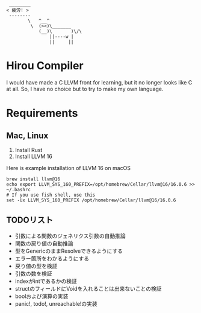 ```
 ________
< 疲労! >
 --------
        \   ^__^
         \  (><)\_______
            (__)\       )\/\
                ||----w |
                ||     ||
```

# Hirou Compiler
I would have made a C LLVM front for learning, but it no longer looks like C at all. So, I have no choice but to try to make my own language.

# Requirements

## Mac, Linux
1. Install Rust
2. Install LLVM 16

Here is example installation of LLVM 16 on macOS
```
brew install llvm@16
echo export LLVM_SYS_160_PREFIX=/opt/homebrew/Cellar/llvm@16/16.0.6 >> ~/.bashrc
# If you use fish shell, use this
set -Ux LLVM_SYS_160_PREFIX /opt/homebrew/Cellar/llvm@16/16.0.6
```

## TODOリスト
- 引数による関数のジェネリクス引数の自動推論
- 関数の戻り値の自動推論
- 型をGenericのままResolveできるようにする
- エラー箇所をわかるようにする
- 戻り値の型を検証
- 引数の数を検証
- indexがintであるかの検証
- structのフィールドにVoidを入れることは出来ないことの検証
- boolおよび演算の実装
- panic!, todo!, unreachable!の実装
